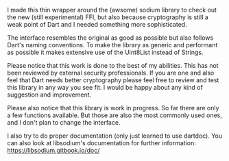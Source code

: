 I made this thin wrapper around the (awsome) sodium library to check out the new (still experimental) FFI,
but also because cryptography is still a weak point of Dart and I needed something more sophisticated.

The interface resembles the original as good as possible but also follows Dart's naming conventions.
To make the library as generic and performant as possible it makes extensive use of the Uint8List instead of Strings.

Please notice that this work is done to the best of my abilities. This has not been reviewed by external security professionals. If you are one and also feel that Dart needs better cryptography please feel free to 
review and test this library in any way you see fit. I would be happy about any kind of suggestion and improvement.

Please also notice that this library is work in progress. So far there are only a few functions available.
But those are also the most commonly used ones, and I don't plan to change the interface.

I also try to do proper documentation (only just learned to use dartdoc). You can also look at libsodium's documentation for further information: https://libsodium.gitbook.io/doc/